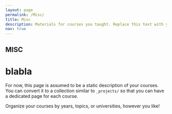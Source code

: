 ```yaml
---
layout: page
permalink: /Misc/
title: Misc
description: Materials for courses you taught. Replace this text with your description.
nav: true
---
```


## MISC
# blabla

For now, this page is assumed to be a static description of your courses. You can convert it to a collection similar to `_projects/` so that you can have a dedicated page for each course.

Organize your courses by years, topics, or universities, however you like!



